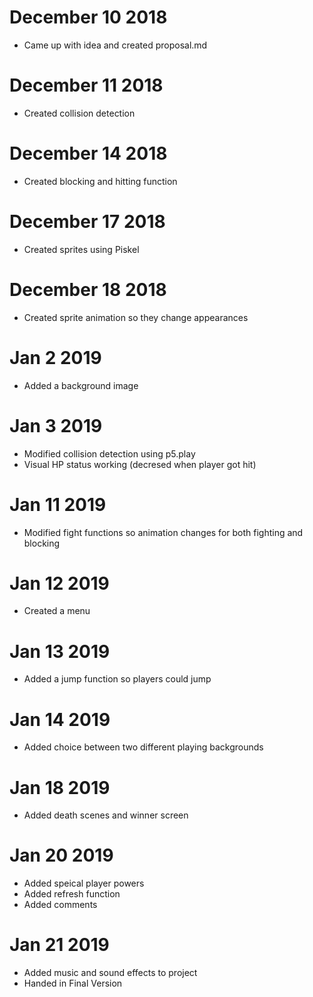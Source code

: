 # December 10 2018
- Came up with idea and created proposal.md

# December 11 2018
- Created collision detection

# December 14 2018
- Created blocking and hitting function

# December 17 2018
- Created sprites using Piskel

# December 18 2018
- Created sprite animation so they change appearances

# Jan 2 2019
- Added a background image

# Jan 3 2019
- Modified collision detection using p5.play
- Visual HP status working (decresed when player got hit)

# Jan 11 2019
- Modified fight functions so animation changes for both fighting and blocking

# Jan 12 2019
- Created a menu 

# Jan 13 2019
- Added a jump function so players could jump

# Jan 14 2019
- Added choice between two different playing backgrounds

# Jan 18 2019
- Added death scenes and winner screen

# Jan 20 2019
- Added speical player powers
- Added refresh function
- Added comments

# Jan 21 2019
- Added music and sound effects to project
- Handed in Final Version
